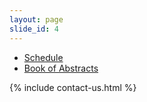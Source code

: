 ```yaml
---
layout: page
slide_id: 4
---
```


<div class="row">

<div class="col-xs-12 col-sm-12 col-md-12 col-lg-10 offset-lg-1 col-xl-10 offset-xl-1">


<div id="adobe-dc-view" style="width: 800px;"></div>
<script src="https://documentservices.adobe.com/view-sdk/viewer.js"></script>
<script type="text/javascript">
	document.addEventListener("adobe_dc_view_sdk.ready", function(){ 
		var adobeDCView = new AdobeDC.View({clientId: "28b4895f210d44edb3d5eefe7945ca8a", divId: "adobe-dc-view"});
		adobeDCView.previewFile({
			content:{location: {url: "/assets/timetable.pdf"}},
			metaData:{fileName: "timetable.pdf"}
		}, {embedMode: "IN_LINE"});
	});
</script>

<ul>
<li> <a href="/assets/timetable.pdf">Schedule </a> </li>
<li> <a href="/assets/wamta24_abstracts.pdf.pdf"> Book of Abstracts </a> </li>
</ul>

<!--<li> <a href="/shortcourse"> Short course: Modern STL </a> </li>-->
<!--<li> <a href="https://www.youtube.com/playlist?list=PL7vEgTL3FalZ7xBUvYrlgacIhc3CqbYAM">Recorded talks</a> </li>-->
<!--<li> <a href="https://zenodo.org/communities/wamta23/?page=1&size=20">Collection of slides and posters</a> </li>-->

{% include contact-us.html %}

